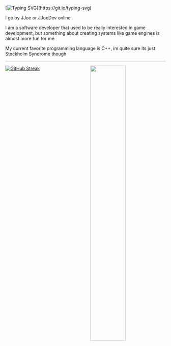 [![Typing SVG](https://readme-typing-svg.demolab.com?font=Fira+Code&duration=4500&pause=1000&color=7A31F7&center=false&vCenter=true&random=false&width=435&lines=Hello+World!)](https://git.io/typing-svg)

I go by JJoe or JJoeDev online

I am a software developer that used to be really interested in game development, but something about creating systems like game engines is almost more fun for me

My current favorite programming language is C++, im quite sure its just Stockholm Syndrome though

---

<img align="right" width="47%" src="https://github-readme-stats.vercel.app/api/top-langs/?username=JJoeDev&layout=compact" />

[![GitHub Streak](https://streak-stats.demolab.com?user=jjoedev&theme=shadow-purple)](https://git.io/streak-stats)

